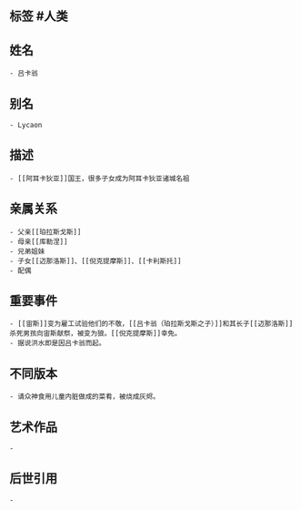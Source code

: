 ## 标签  #人类
## 姓名
	- 吕卡翁
## 别名
	- Lycaon
## 描述
	- [[阿耳卡狄亚]]国王，很多子女成为阿耳卡狄亚诸城名祖
## 亲属关系
	- 父亲[[珀拉斯戈斯]]
	- 母亲[[库勒涅]]
	- 兄弟姐妹
	- 子女[[迈那洛斯]]、[[倪克提摩斯]]、[[卡利斯托]]
	- 配偶
## 重要事件
	- [[宙斯]]变为雇工试验他们的不敬，[[吕卡翁（珀拉斯戈斯之子）]]和其长子[[迈那洛斯]]杀死男孩向宙斯献祭，被变为狼。[[倪克提摩斯]]幸免。
	- 据说洪水即是因吕卡翁而起。
## 不同版本
	- 请众神食用儿童内脏做成的菜肴，被烧成灰烬。
## 艺术作品
	-
## 后世引用
	-
